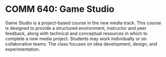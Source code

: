 # COMM 640: Game Studio

Game Studio is a project-based course in the new media track. This course is designed to provide a structured environment, instructor and peer feedback, along with technical and conceptual resources in which to complete a new media project. Students may work individually or on collaborative teams. The class focuses on idea development, design, and experimentation.
